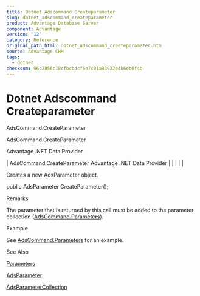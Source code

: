 ```yaml
---
title: Dotnet Adscommand Createparameter
slug: dotnet_adscommand_createparameter
product: Advantage Database Server
component: Advantage
version: "12"
category: Reference
original_path_html: dotnet_adscommand_createparameter.htm
source: Advantage CHM
tags:
  - dotnet
checksum: 96c2856c18cfbcbdcf6e7c01a93922e4b6eb0f4b
---
```


# Dotnet Adscommand Createparameter

AdsCommand.CreateParameter

AdsCommand.CreateParameter

Advantage .NET Data Provider

| AdsCommand.CreateParameter  Advantage .NET Data Provider |  |  |  |  |

Creates a new AdsParameter object.

public AdsParameter CreateParameter();

Remarks

The parameter that is returned by this call must be added to the parameter collection ([AdsCommand.Parameters](dotnet_adscommand_parameters.md)).

Example

See [AdsCommand.Parameters](dotnet_adscommand_parameters.md) for an example.

See Also

[Parameters](dotnet_adscommand_parameters.md)

[AdsParameter](dotnet_adsparameter.md)

[AdsParameterCollection](dotnet_adsparametercollection.md)
